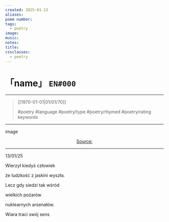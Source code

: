 ```yaml
---
created: 2025-01-13
aliases:
poem number:
tags:
  - poetry
image:
music:
notes:
title:
cssclasses:
  - poetry
---
```

# 「name」 `EN#000`

---

> [[1970-01-01|01/01/70]]
>  
> #poetry
> #language
> #poetry/type
> #poetry/rhymed
> #poetry/rating
> keywords

---

image

<center class="img_caption"><a href="https://" class="source-link">Source: </a></center>

---

13/01/25

  

Wierzył kiedyś człowiek

że ludzkość z jaskini wyszła.

Lecz gdy siedzi tak wśród

wielkich pożarów

nuklearnych arsenałów.

Wiara traci swój sens